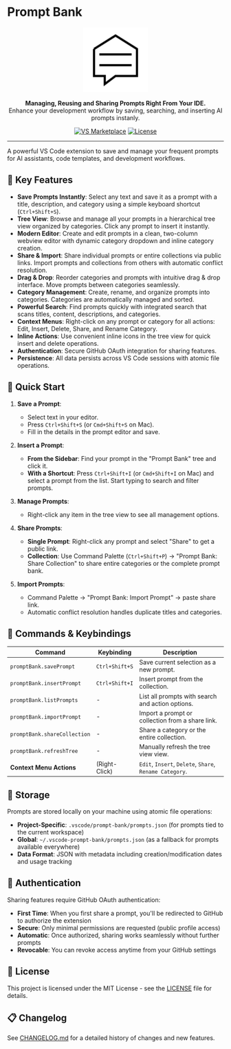 # Prompt Bank

<p align="center">
  <img src="./assets/logo.png" alt="Prompt Bank Logo" width="150">
</p>

<p align="center">
  <strong>Managing, Reusing and Sharing Prompts Right From Your IDE.</strong>
  <br />
  Enhance your development workflow by saving, searching, and inserting AI prompts instanly.
</p>

<p align="center">
  <a href="https://marketplace.visualstudio.com/items?itemName=prestissimo.prompt-bank"><img src="https://img.shields.io/visual-studio-marketplace/v/prestissimo.prompt-bank?style=for-the-badge&label=VS%20Marketplace&color=blue" alt="VS Marketplace"></a>
  <a href="https://github.com/ShaulAb/prompt-bank/blob/master/LICENSE"><img src="https://img.shields.io/github/license/ShaulAb/prompt-bank?style=for-the-badge&color=green" alt="License"></a>
</p>

---

A powerful VS Code extension to save and manage your frequent prompts for AI assistants, code templates, and development workflows.

<!-- Optional: Add a GIF demo here -->
<!-- <p align="center">
  <img src="link-to-your-demo.gif" alt="Prompt Bank Demo">
</p> -->

## 🚀 Key Features

- **Save Prompts Instantly**: Select any text and save it as a prompt with a title, description, and category using a simple keyboard shortcut (`Ctrl+Shift+S`).
- **Tree View**: Browse and manage all your prompts in a hierarchical tree view organized by categories. Click any prompt to insert it instantly.
- **Modern Editor**: Create and edit prompts in a clean, two-column webview editor with dynamic category dropdown and inline category creation.
- **Share & Import**: Share individual prompts or entire collections via public links. Import prompts and collections from others with automatic conflict resolution.
- **Drag & Drop**: Reorder categories and prompts with intuitive drag & drop interface. Move prompts between categories seamlessly.
- **Category Management**: Create, rename, and organize prompts into categories. Categories are automatically managed and sorted.
- **Powerful Search**: Find prompts quickly with integrated search that scans titles, content, descriptions, and categories.
- **Context Menus**: Right-click on any prompt or category for all actions: Edit, Insert, Delete, Share, and Rename Category.
- **Inline Actions**: Use convenient inline icons in the tree view for quick insert and delete operations.
- **Authentication**: Secure GitHub OAuth integration for sharing features.
- **Persistence**: All data persists across VS Code sessions with atomic file operations.


## 🎯 Quick Start

1.  **Save a Prompt**:
    - Select text in your editor.
    - Press `Ctrl+Shift+S` (or `Cmd+Shift+S` on Mac).
    - Fill in the details in the prompt editor and save.

2.  **Insert a Prompt**:
    - **From the Sidebar**: Find your prompt in the "Prompt Bank" tree and click it.
    - **With a Shortcut**: Press `Ctrl+Shift+I` (or `Cmd+Shift+I` on Mac) and select a prompt from the list. Start typing to search and filter prompts.

3.  **Manage Prompts**:
    - Right-click any item in the tree view to see all management options.

4. **Share Prompts**:
    - **Single Prompt**: Right-click any prompt and select "Share" to get a public link.
    - **Collection**: Use Command Palette (`Ctrl+Shift+P`) → "Prompt Bank: Share Collection" to share entire categories or the complete prompt bank.

5. **Import Prompts**:
    - Command Palette → "Prompt Bank: Import Prompt" → paste share link.
    - Automatic conflict resolution handles duplicate titles and categories.


## 🔧 Commands & Keybindings

| Command                    | Keybinding     | Description                                                       |
| -------------------------- | -------------- | ----------------------------------------------------------------- |
| `promptBank.savePrompt`    | `Ctrl+Shift+S` | Save current selection as a new prompt.                       |
| `promptBank.insertPrompt`  | `Ctrl+Shift+I` | Insert prompt from the collection.                                 |
| `promptBank.listPrompts`   | -              | List all prompts with search and action options.                  |
| `promptBank.importPrompt`  | -              | Import a prompt or collection from a share link.                  |
| `promptBank.shareCollection` | -           | Share a category or the entire collection.                         |
| `promptBank.refreshTree`   | -              | Manually refresh the tree view view.                                   |
| **Context Menu Actions**   | (Right-Click)  | `Edit`, `Insert`, `Delete`, `Share`, `Rename Category`.           |

## 📁 Storage

Prompts are stored locally on your machine using atomic file operations:

- **Project-Specific**: `.vscode/prompt-bank/prompts.json` (for prompts tied to the current workspace)
- **Global**: `~/.vscode-prompt-bank/prompts.json` (as a fallback for prompts available everywhere)
- **Data Format**: JSON with metadata including creation/modification dates and usage tracking

## 🔐 Authentication

Sharing features require GitHub OAuth authentication:

- **First Time**: When you first share a prompt, you'll be redirected to GitHub to authorize the extension
- **Secure**: Only minimal permissions are requested (public profile access)
- **Automatic**: Once authorized, sharing works seamlessly without further prompts
- **Revocable**: You can revoke access anytime from your GitHub settings

## 📄 License

This project is licensed under the MIT License - see the [LICENSE](LICENSE) file for details.

## 📋 Changelog

See [CHANGELOG.md](CHANGELOG.md) for a detailed history of changes and new features. 
